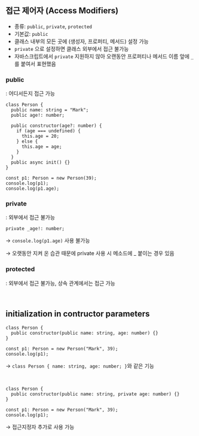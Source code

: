 ## 접근 제어자 (Access Modifiers)

- 종류: `public`, `private`, `protected`
- 기본값: `public`
- 클래스 내부의 모든 곳에 (생성자, 프로퍼티, 메서드) 설정 가능
- `private` 으로 설정하면 클래스 외부에서 접근 불가능
- 자바스크립트에서 `private` 지원하지 않아 오랜동안 프로퍼티나 메서드 이름 앞에 `_` 를 붙여서 표현했음

### public

: 어디서든지 접근 가능

```tsx
class Person {
  public name: string = "Mark";
  public age!: number;

  public constructor(age?: number) {
    if (age === undefined) {
      this.age = 20;
    } else {
      this.age = age;
    }
  }
  public async init() {}
}

const p1: Person = new Person(39);
console.log(p1);
console.log(p1.age);
```

### private

: 외부에서 접근 불가능

```tsx
private _age!: number;
```

→ `console.log(p1.age)` 사용 불가능

→ 오랫동안 지켜 온 습관 때문에 private 사용 시 메소드에 _ 붙이는 경우 있음

### protected

: 외부에서 접근 불가능, 상속 관계에서는 접근 가능

<br/>

## initialization in contructor parameters

```tsx
class Person {
  public constructor(public name: string, age: number) {}
}

const p1: Person = new Person("Mark", 39);
console.log(p1);
```

→  `class Person { name: string, age: number; }`와 같은 기능

<br/>

```tsx
class Person {
  public constructor(public name: string, private age: number) {}
}

const p1: Person = new Person("Mark", 39);
console.log(p1);
```

→ 접근지정자 추가로 사용 가능